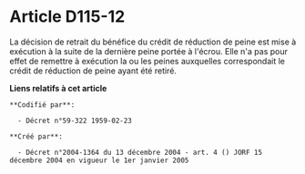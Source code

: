 # Article D115-12

La décision de retrait du bénéfice du crédit de réduction de peine est mise à exécution à la suite de la dernière peine
portée à l'écrou. Elle n'a pas pour effet de remettre à exécution la ou les peines auxquelles correspondait le crédit de
réduction de peine ayant été retiré.

**Liens relatifs à cet article**

	**Codifié par**:

	  - Décret n°59-322 1959-02-23

	**Créé par**:

	  - Décret n°2004-1364 du 13 décembre 2004 - art. 4 () JORF 15 décembre 2004 en vigueur le 1er janvier 2005

